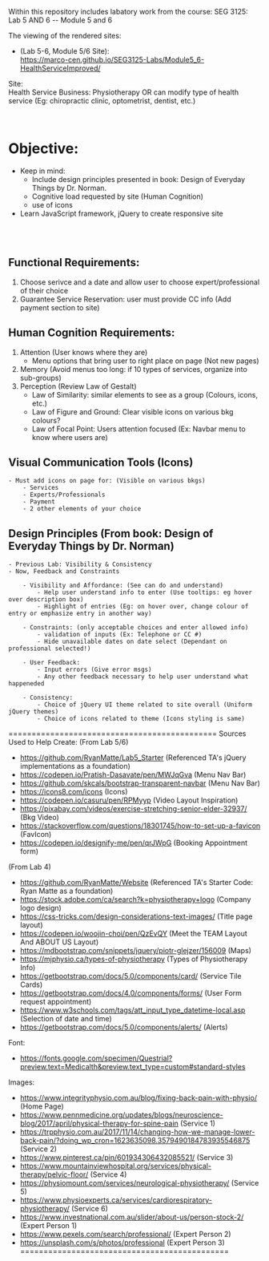 Within this repository includes labatory work from the course: SEG 3125: Lab 5 AND 6 -- Module 5 and 6

The viewing of the rendered sites:
* (Lab 5-6, Module 5/6 Site): <br>
https://marco-cen.github.io/SEG3125-Labs/Module5_6-HealthServiceImproved/

Site: <br> Health Service Business: Physiotherapy OR can modify type of health service (Eg: chiropractic clinic, optometrist, dentist, etc.)

<br>

# Objective:
- Keep in mind:
    - Include design principles presented in book: Design of Everyday Things by Dr. Norman.
    - Cognitive load requested by site (Human Cognition)
    - use of icons 
- Learn JavaScript framework, jQuery to create responsive site

<br> <br>

## Functional Requirements:
1) Choose serivce and a date and allow user to choose expert/professional of their choice
2) Guarantee Service Reservation: user must provide CC info (Add payment section to site)

## Human Cognition Requirements:
1) Attention (User knows where they are)
    - Menu options that bring user to right place on page (Not new pages)
2) Memory (Avoid menus too long: if 10 types of services, organize into sub-groups)
3) Perception (Review Law of Gestalt)
    - Law of Similarity: similar elements to see as a group (Colours, icons, etc.)
    - Law of Figure and Ground: Clear visible icons on various bkg colours?
    - Law of Focal Point: Users attention focused (Ex: Navbar menu to know where users are)

## Visual Communication Tools (Icons)
    - Must add icons on page for: (Visible on various bkgs)
        - Services 
        - Experts/Professionals
        - Payment
        - 2 other elements of your choice

## Design Principles (From book: Design of Everyday Things by Dr. Norman)
    - Previous Lab: Visibility & Consistency
    - Now, Feedback and Constraints

        - Visibility and Affordance: (See can do and understand)
            - Help user understand info to enter (Use tooltips: eg hover over description box)
            - Highlight of entries (Eg: on hover over, change colour of entry or emphasize entry in another way)

        - Constraints: (only acceptable choices and enter allowed info)
            - validation of inputs (Ex: Telephone or CC #)
            - Hide unavailable dates on date select (Dependant on professional selected!)

        - User Feedback:
            - Input errors (Give error msgs)
            - Any other feedback necessary to help user understand what happeneded

        - Consistency:
            - Choice of jQuery UI theme related to site overall (Uniform jQuery themes)
            - Choice of icons related to theme (Icons styling is same)




=============================================
Sources Used to Help Create:
(From Lab 5/6)
- https://github.com/RyanMatte/Lab5_Starter (Referenced TA's jQuery implementations as a foundation)
- https://codepen.io/Pratish-Dasavate/pen/MWJqGva (Menu Nav Bar)
- https://github.com/skcals/bootstrap-transparent-navbar (Menu Nav Bar)
- https://icons8.com/icons (Icons)
- https://codepen.io/casuru/pen/RPMyyp (Video Layout Inspiration)
- https://pixabay.com/videos/exercise-stretching-senior-elder-32937/ (Bkg Video)
- https://stackoverflow.com/questions/18301745/how-to-set-up-a-favicon (FavIcon)
- https://codepen.io/designify-me/pen/qrJWpG (Booking Appointment form)



(From Lab 4)
- https://github.com/RyanMatte/Website (Referenced TA's Starter Code: Ryan Matte as a foundation)
- https://stock.adobe.com/ca/search?k=physiotherapy+logo (Company logo design)
- https://css-tricks.com/design-considerations-text-images/ (Title page layout)
- https://codepen.io/woojin-choi/pen/QzEvQY (Meet the TEAM Layout And ABOUT US Layout)
- https://mdbootstrap.com/snippets/jquery/piotr-glejzer/156009 (Maps)
- https://mjphysio.ca/types-of-physiotherapy (Types of Physiotherapy Info)
- https://getbootstrap.com/docs/5.0/components/card/ (Service Tile Cards)
- https://getbootstrap.com/docs/4.0/components/forms/ (User Form request appointment)
- https://www.w3schools.com/tags/att_input_type_datetime-local.asp (Selection of date and time)
- https://getbootstrap.com/docs/5.0/components/alerts/ (Alerts)

Font:
- https://fonts.google.com/specimen/Questrial?preview.text=Medicalth&preview.text_type=custom#standard-styles 

Images:
- https://www.integrityphysio.com.au/blog/fixing-back-pain-with-physio/  (Home Page)
- https://www.pennmedicine.org/updates/blogs/neuroscience-blog/2017/april/physical-therapy-for-spine-pain  (Service 1)
- https://trpphysio.com.au/2017/11/14/changing-how-we-manage-lower-back-pain/?doing_wp_cron=1623635098.3579490184783935546875 (Service 2)
- https://www.pinterest.ca/pin/601934306432085521/ (Service 3)
- https://www.mountainviewhospital.org/services/physical-therapy/pelvic-floor/ (Service 4)
- https://physiomount.com/services/neurological-physiotherapy/ (Service 5)
- https://www.physioexperts.ca/services/cardiorespiratory-physiotherapy/ (Service 6)
- https://www.investnational.com.au/slider/about-us/person-stock-2/ (Expert Person 1)
- https://www.pexels.com/search/professional/ (Expert Person 2)
- https://unsplash.com/s/photos/professional (Expert Person 3)
=============================================
